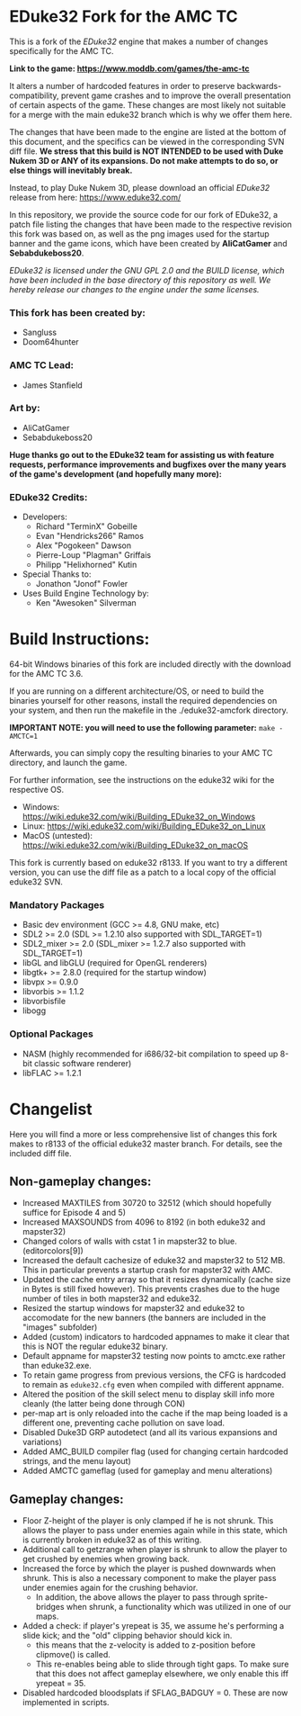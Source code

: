 # EDuke32 Fork for the AMC TC
This is a fork of the *EDuke32* engine that makes a number of changes specifically for the AMC TC.

**Link to the game: https://www.moddb.com/games/the-amc-tc**

It alters a number of hardcoded features in order to preserve backwards-compatibility, prevent game crashes and to improve the overall presentation of certain aspects of the game. These changes are most likely not suitable for a merge with the main eduke32 branch which is why we offer them here.

The changes that have been made to the engine are listed at the bottom of this document, and the specifics can be viewed in the corresponding SVN diff file. **We stress that this build is NOT INTENDED to be used with Duke Nukem 3D or ANY of its expansions.  Do not make attempts to do so, or else things will inevitably break.**

Instead, to play Duke Nukem 3D, please download an official *EDuke32* release from here: https://www.eduke32.com/ 

In this repository, we provide the source code for our fork of EDuke32, a patch file listing the changes that have been made to the respective revision this fork was based on, as well as the png images used for the startup banner and the game icons, which have been created by **AliCatGamer** and **Sebabdukeboss20**.

*EDuke32 is licensed under the GNU GPL 2.0 and the BUILD license, which have been included in the base directory of this repository as well. We hereby release our changes to the engine under the same licenses.*

### This fork has been created by:
* Sangluss
* Doom64hunter

### AMC TC Lead: 
* James Stanfield

### Art by:
* AliCatGamer
* Sebabdukeboss20 

**Huge thanks go out to the EDuke32 team for assisting us with feature requests, performance improvements and bugfixes over the many years of the game's development (and hopefully many more):**

### EDuke32 Credits:
* Developers:
   * Richard "TerminX" Gobeille
   * Evan "Hendricks266" Ramos
   * Alex "Pogokeen" Dawson
   * Pierre-Loup "Plagman"  Griffais
   * Philipp "Helixhorned" Kutin
* Special Thanks to:
   * Jonathon "Jonof" Fowler
* Uses Build Engine Technology by:
   * Ken "Awesoken" Silverman

# Build Instructions:
64-bit Windows binaries of this fork are included directly with the download for the AMC TC 3.6.
 
If you are running on a different architecture/OS, or need to build the binaries yourself for other reasons, install the required dependencies on your system, and then run the makefile in the ./eduke32-amcfork directory.

**IMPORTANT NOTE: you will need to use the following parameter:**  ```make -AMCTC=1``` 

Afterwards, you can simply copy the resulting binaries to your AMC TC directory, and launch the game. 

For further information, see the instructions on the eduke32 wiki for the respective OS. 
   * Windows: https://wiki.eduke32.com/wiki/Building_EDuke32_on_Windows
   * Linux: https://wiki.eduke32.com/wiki/Building_EDuke32_on_Linux
   * MacOS (untested): https://wiki.eduke32.com/wiki/Building_EDuke32_on_macOS

This fork is currently based on eduke32 r8133. If you want to try a different version, 
you can use the diff file as a patch to a local copy of the official eduke32 SVN.

### Mandatory Packages
* Basic dev environment (GCC >= 4.8, GNU make, etc)
* SDL2 >= 2.0 (SDL >= 1.2.10 also supported with SDL_TARGET=1)
* SDL2_mixer >= 2.0 (SDL_mixer >= 1.2.7 also supported with SDL_TARGET=1)
* libGL and libGLU (required for OpenGL renderers)
* libgtk+ >= 2.8.0 (required for the startup window)
* libvpx >= 0.9.0
* libvorbis >= 1.1.2
* libvorbisfile
* libogg         
### Optional Packages
* NASM (highly recommended for i686/32-bit compilation to speed up 8-bit classic software renderer)
* libFLAC >= 1.2.1

# Changelist
Here you will find a more or less comprehensive list of changes this fork makes to r8133 of the official eduke32 master branch.
For details, see the included diff file.

## Non-gameplay changes:
* Increased MAXTILES from 30720 to 32512 (which should hopefully suffice for Episode 4 and 5)
* Increased MAXSOUNDS from 4096 to 8192 (in both eduke32 and mapster32)
* Changed colors of walls with cstat 1 in mapster32 to blue. (editorcolors[9])
* Increased the default cachesize of eduke32 and mapster32 to 512 MB. This in particular prevents a startup crash for mapster32 with AMC.
* Updated the cache entry array so that it resizes dynamically (cache size in Bytes is still fixed however). This prevents crashes due to the huge number of tiles in both mapster32 and eduke32.
* Resized the startup windows for mapster32 and eduke32 to accomodate for the new banners (the banners are included in the "images" subfolder)
* Added (custom) indicators to hardcoded appnames to make it clear that this is NOT the regular eduke32 binary.
* Default appname for mapster32 testing now points to amctc.exe rather than eduke32.exe.
* To retain game progress from previous versions, the CFG is hardcoded to remain as `eduke32.cfg` even when compiled with different appname.
* Altered the position of the skill select menu to display skill info more cleanly (the latter being done through CON)
* per-map art is only reloaded into the cache if the map being loaded is a different one, preventing cache pollution on save load.
* Disabled Duke3D GRP autodetect (and all its various expansions and variations)
* Added AMC_BUILD compiler flag (used for changing certain hardcoded strings, and the menu layout)
* Added AMCTC gameflag (used for gameplay and menu alterations)

## Gameplay changes:
* Floor Z-height of the player is only clamped if he is not shrunk. This allows the player to pass under enemies again while in this state, which is currently broken in eduke32 as of this writing.
* Additional call to getzrange when player is shrunk to allow the player to get crushed by enemies when growing back.
* Increased the force by which the player is pushed downwards when shrunk. This is also a necessary component to make the player pass under enemies again for the crushing behavior. 
   * In addition, the above allows the player to pass through sprite-bridges when shrunk, a functionality which was utilized in one of our maps.
* Added a check: if player's yrepeat is 35, we assume he's performing a slide kick; and the "old" clipping behavior should kick in. 
   * this means that the z-velocity is added to z-position before clipmove() is called.
   * This re-enables being able to slide through tight gaps. To make sure that this does not affect gameplay elsewhere, we only enable this iff yrepeat = 35.
* Disabled hardcoded bloodsplats if SFLAG_BADGUY = 0. These are now implemented in scripts.

